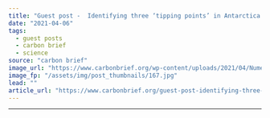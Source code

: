 ```yaml
---
title: "Guest post -  Identifying three ‘tipping points’ in Antarctica’s Pine Island glacier"
date: "2021-04-06"
tags: 
  - guest posts
  - carbon brief
  - science
source: "carbon brief"
image_url: "https://www.carbonbrief.org/wp-content/uploads/2021/04/Numerous-icebergs-detaching-from-the-Pine-Island-Glacier-in-Antarctica-2AXR2F1-583x372.jpg"
image_fp: "/assets/img/post_thumbnails/167.jpg"
lead: ""
article_url: "https://www.carbonbrief.org/guest-post-identifying-three-tipping-points-in-antarcticas-pine-island-glacier"
---
```


---
